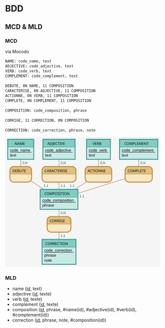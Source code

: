 # BDD

## MCD & MLD

### MCD

via Mocodo

```
NAME: code_name, text
ADJECTIVE: code_adjective, text
VERB: code_verb, text
COMPLEMENT: code_complement, text

DEBUTE, 0N NAME, 11 COMPOSITION
CARACTERISE, 0N ADJECTIVE, 11 COMPOSITION
ACTIONNE, 0N VERB, 11 COMPOSITION
COMPLETE, 0N COMPLEMENT, 11 COMPOSITION

COMPOSITION: code_composition, phrase

CORRIGE, 11 CORRECTION, 0N COMPOSITION

CORRECTION: code_correction, phrase, note
```

![MCD](mcd.svg)

### MLD

- name (<ins>id</ins>, text)
- adjective (<ins>id</ins>, texte)
- verb (<ins>id</ins>, texte)
- complement (<ins>id</ins>, texte)
- composition (<ins>id</ins>, phrase, #name(id), #adjective(id), #verb(id), #complement(id))
- correction (<ins>id</ins>, phrase, note, #composition(id))

